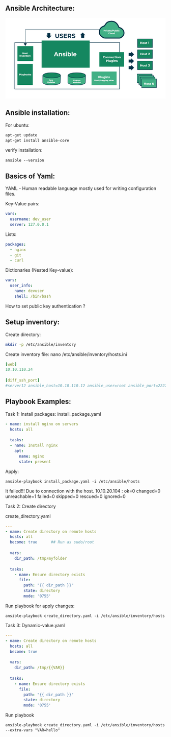 Ansible Architecture:
---------------------
![image info](Ansible-architecture.png)

Ansible installation:
---------------------
For ubuntu:

```bash
apt-get update
apt-get install ansible-core
```
verify installation:

`ansible --version`


Basics of Yaml:
--------------
YAML - Human readable language mostly used for writing configuration files.

Key-Value pairs:
```yaml
vars:
  username: dev_user
  server: 127.0.0.1
```

Lists:
```yaml
packages:
  - nginx
  - git
  - curl
```
Dictionaries (Nested Key-value):
```yaml
vars:
  user_info:
    name: devuser
    shell: /bin/bash
```

How to set public key authentication ?


Setup inventory:
----------------

Create directory:
```bash
mkdir -p /etc/ansible/inventory
```
Create inventory file:
nano /etc/ansible/inventory/hosts.ini
```yaml
[web]
10.10.110.24

[diff_ssh_port]
#server12 ansible_host=10.10.110.12 ansible_user=root ansible_port=2222
```


Playbook Examples:
------------------
Task 1: Install packages:
install_package.yaml
```yaml
- name: install nginx on servers
  hosts: all

  tasks:
  - name: Install nginx
    apt:
      name: nginx
      state: present

```
Apply:
```
ansible-playbook install_package.yaml -i /etc/ansible/hosts
```

It failed!!! Due to connection with the host.
10.10.20.104               : ok=0    changed=0    unreachable=1    failed=0    skipped=0    rescued=0    ignored=0

Task 2: Create directory

create_directory.yaml
```yaml
---
- name: Create directory on remote hosts
  hosts: all
  become: true      ## Run as sudo/root

  vars:
    dir_path: /tmp/myfolder

  tasks:
    - name: Ensure directory exists
      file:
        path: "{{ dir_path }}"
        state: directory
        mode: '0755'
```
Run playbook for apply changes:

```
ansible-playbook create_directory.yaml -i /etc/ansible/inventory/hosts
```


Task 3:
Dynamic-value.yaml
```yaml
---
- name: Create directory on remote hosts
  hosts: all
  become: true  

  vars:
    dir_path: /tmp/{{VAR}}

  tasks:
    - name: Ensure directory exists
      file:
        path: "{{ dir_path }}"
        state: directory
        mode: '0755'
```
Run playbook
```
ansible-playbook create_directory.yaml -i /etc/ansible/inventory/hosts --extra-vars "VAR=hello"
```

